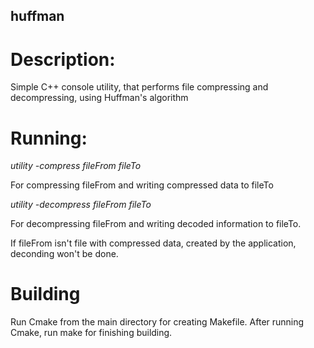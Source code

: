 ## huffman

# Description:

Simple C++ console utility, that performs file compressing and decompressing, using Huffman's algorithm

# Running:

*utility -compress fileFrom fileTo*

For compressing fileFrom and writing compressed data to fileTo

*utility -decompress fileFrom fileTo*

For decompressing fileFrom and writing decoded information to fileTo.

If fileFrom isn't file with compressed data, created by the application, deconding won't be done.

# Building

Run Cmake from the main directory for creating Makefile. After running Cmake, run make for finishing building.
